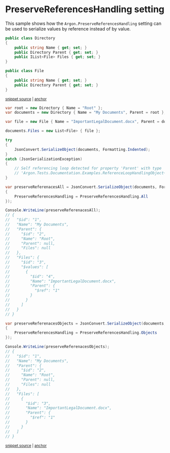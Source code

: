 # PreserveReferencesHandling setting

This sample shows how the `Argon.PreserveReferencesHandling` setting can be used to serialize values by reference instead of by value.

<!-- snippet: PreserveReferencesHandlingObjectTypes -->
<a id='snippet-preservereferenceshandlingobjecttypes'></a>
```cs
public class Directory
{
    public string Name { get; set; }
    public Directory Parent { get; set; }
    public IList<File> Files { get; set; }
}

public class File
{
    public string Name { get; set; }
    public Directory Parent { get; set; }
}
```
<sup><a href='/src/Tests/Documentation/Samples/Serializer/PreserveReferencesHandlingObject.cs#L7-L20' title='Snippet source file'>snippet source</a> | <a href='#snippet-preservereferenceshandlingobjecttypes' title='Start of snippet'>anchor</a></sup>
<!-- endSnippet -->

<!-- snippet: PreserveReferencesHandlingObjectUsage -->
<a id='snippet-preservereferenceshandlingobjectusage'></a>
```cs
var root = new Directory { Name = "Root" };
var documents = new Directory { Name = "My Documents", Parent = root };

var file = new File { Name = "ImportantLegalDocument.docx", Parent = documents };

documents.Files = new List<File> { file };

try
{
    JsonConvert.SerializeObject(documents, Formatting.Indented);
}
catch (JsonSerializationException)
{
    // Self referencing loop detected for property 'Parent' with type
    // 'Argon.Tests.Documentation.Examples.ReferenceLoopHandlingObject+Directory'. Path 'Files[0]'.
}

var preserveReferenacesAll = JsonConvert.SerializeObject(documents, Formatting.Indented, new JsonSerializerSettings
{
    PreserveReferencesHandling = PreserveReferencesHandling.All
});

Console.WriteLine(preserveReferenacesAll);
// {
//   "$id": "1",
//   "Name": "My Documents",
//   "Parent": {
//     "$id": "2",
//     "Name": "Root",
//     "Parent": null,
//     "Files": null
//   },
//   "Files": {
//     "$id": "3",
//     "$values": [
//       {
//         "$id": "4",
//         "Name": "ImportantLegalDocument.docx",
//         "Parent": {
//           "$ref": "1"
//         }
//       }
//     ]
//   }
// }

var preserveReferenacesObjects = JsonConvert.SerializeObject(documents, Formatting.Indented, new JsonSerializerSettings
{
    PreserveReferencesHandling = PreserveReferencesHandling.Objects
});

Console.WriteLine(preserveReferenacesObjects);
// {
//   "$id": "1",
//   "Name": "My Documents",
//   "Parent": {
//     "$id": "2",
//     "Name": "Root",
//     "Parent": null,
//     "Files": null
//   },
//   "Files": [
//     {
//       "$id": "3",
//       "Name": "ImportantLegalDocument.docx",
//       "Parent": {
//         "$ref": "1"
//       }
//     }
//   ]
// }
```
<sup><a href='/src/Tests/Documentation/Samples/Serializer/PreserveReferencesHandlingObject.cs#L25-L97' title='Snippet source file'>snippet source</a> | <a href='#snippet-preservereferenceshandlingobjectusage' title='Start of snippet'>anchor</a></sup>
<!-- endSnippet -->
